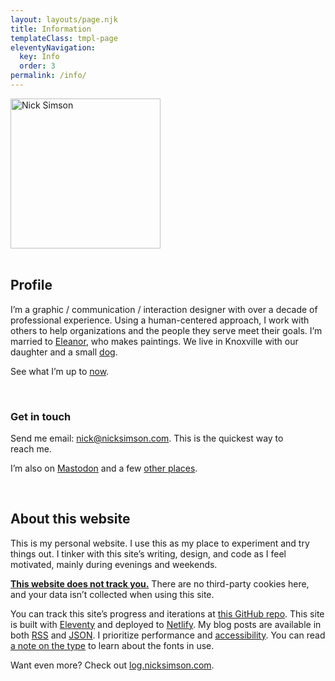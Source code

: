 ```yaml
---
layout: layouts/page.njk
title: Information
templateClass: tmpl-page
eleventyNavigation:
  key: Info
  order: 3
permalink: /info/
---
```


<div class="row">

<div class="grid-fourth grid-last flow">
<div class="bg-color-cycle img-circle" style="max-width:240px">
        <img src="/img/misc/grainy-nick-profile.png" alt="Nick Simson" width="240" class="img-circle img-multiply u-photo"/>
        </div>
&nbsp;
</div>

<div class="grid-three-fourths flow">

## Profile

I’m a graphic / communication / interaction designer with over a decade of professional experience. Using a human-centered approach, I work with others to help organizations and the people they serve meet their goals. I’m married to [Eleanor](https://eleanoraldrich.com), who makes paintings. We live in Knoxville with our daughter and a small&nbsp;[dog](https://dogsof.dev/dogs/zelda/).

See what I’m up to [now](/now/).

&nbsp;

### Get in touch

Send me email: [nick@nicksimson.com](mailto:nick@nicksimson.com). This is the quickest way to reach&nbsp;me. 

I’m also on <a rel="me" href="https://mastodon.social/@nsmsn">Mastodon</a> and a few [other places](/links).

&nbsp;

## About this website

This is my personal website. I use this as my place to experiment and try things out. I tinker with this site’s writing, design, and code as I feel motivated, mainly during evenings and weekends.

<strong><a href="https://themarkup.org/blacklight?url=nicksimson.com">This website does not track you.</a></strong> There are no third-party cookies here, and your data isn’t collected when using this site.

You can track this site’s progress and iterations at [this GitHub repo](https://github.com/nsmsn/nicksimsondotcom). This site is built with [Eleventy](https://11ty.dev/) and deployed to [Netlify](https://netlify.com). My blog posts are available in both [RSS](https://www.nicksimson.com/feed/feed.xml) and [JSON](https://www.nicksimson.com/feed/feed.json). I prioritize performance and <a href="/accessibility">accessibility</a>. You can read [a note on the type](/type) to learn about the fonts in use.

Want even more? Check out [log.nicksimson.com](https://log.nicksimson.com).

</div>

</div>
